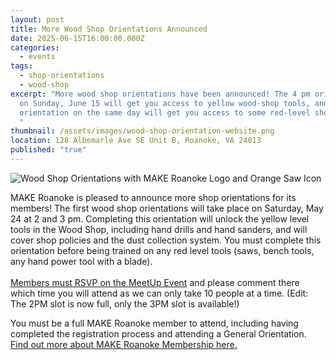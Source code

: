 ```yaml
---
layout: post
title: More Wood Shop Orientations Announced
date: 2025-06-15T16:00:00.000Z
categories:
  - events
tags:
  - shop-orientations
  - wood-shop
excerpt: "More wood shop orientations have been announced! The 4 pm orientation
  on Sunday, June 15 will get you access to yellow wood-shop tools, and the 5 pm
  orientation on the same day will get you access to some red-level shop tools.
  "
thumbnail: /assets/images/wood-shop-orientation-website.png
location: 128 Albemarle Ave SE Unit B, Roanoke, VA 24013
published: "true"
---
```

![Wood Shop Orientations with MAKE Roanoke Logo and Orange Saw Icon](/assets/images/wood-shop-orientation-website.png)

MAKE Roanoke is pleased to announce more shop orientations for its members! The first wood shop orientations will take place on Saturday, May 24 at 2 and 3 pm. Completing this orientation will unlock the yellow level tools in the Wood Shop, including hand drills and hand sanders, and will cover shop policies and the dust collection system. You must complete this orientation before being trained on any red level tools (saws, bench tools, any hand power tool with a blade).\
\
[Members must RSVP on the MeetUp Event](https://www.meetup.com/make-roanoke/events/307956815/?slug=make-roanoke&eventId=307956815&isFirstPublish=true) and please comment there which time you will attend as we can only take 10 people at a time. (Edit: The 2PM slot is now full, only the 3PM slot is available!)

You must be a full MAKE Roanoke member to attend, including having completed the registration process and attending a General Orientation. [Find out more about MAKE Roanoke Membership here.](https://makeroanoke.org/membership/)
